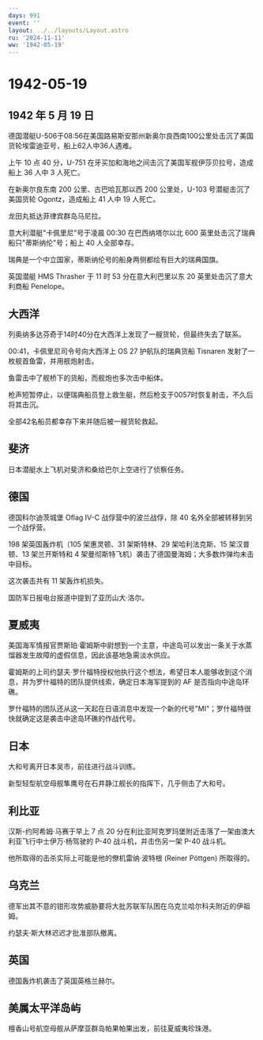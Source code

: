 ```yaml
---
days: 991
event: ''
layout: ../../layouts/Layout.astro
ru: '2024-11-11'
ww: '1942-05-19'
---
```


# 1942-05-19

## 1942 年 5 月 19 日

德国潜艇U-506于08:56在美国路易斯安那州新奥尔良西南100公里处击沉了美国货轮埃雷迪亚号，船上62人中36人遇难。

上午 10 点 40 分，U-751
在牙买加和海地之间击沉了美国军舰伊莎贝拉号，造成船上 36 人中 3 人死亡。

在新奥尔良东南 200 公里、古巴哈瓦那以西 200 公里处，U-103
号潜艇击沉了美国货轮 Ogontz，造成船上 41 人中 19 人死亡。

龙田丸抵达菲律宾群岛马尼拉。

意大利潜艇"卡佩里尼"号于凌晨 00:30 在巴西纳塔尔以北 600
英里处击沉了瑞典船只"蒂斯纳伦"号；船上 40 人全部幸存。

瑞典是一个中立国家，蒂斯纳伦号的船身两侧都绘有巨大的瑞典国旗。

英国潜艇 HMS Thrasher 于 11 时 53 分在意大利巴里以东 20
英里处击沉了意大利商船 Penelope。

## 大西洋

列奥纳多达芬奇于14时40分在大西洋上发现了一艘货轮，但最终失去了联系。

00:41，卡佩里尼司令号向大西洋上 OS 27 护航队的瑞典货船 Tisnaren
发射了一枚舰首鱼雷，并用舰炮射击。

鱼雷击中了舰桥下的货船，而舰炮也多次击中船体。

枪声短暂停止，以便瑞典船员登上救生艇，然后枪支于0057时恢复射击，不久后将其击沉。

全部42名船员都幸存下来并随后被一艘货轮救起。

## 斐济

日本潜艇水上飞机对斐济和桑给巴尔上空进行了侦察任务。

## 德国

德国科尔迪茨城堡 Oflag IV-C 战俘营中的波兰战俘，除 40
名外全部被转移到另一个战俘营。

198 架英国轰炸机（105 架惠灵顿、31 架斯特林、29 架哈利法克斯、15
架汉普顿、13 架兰开斯特和 4
架曼彻斯特飞机）袭击了德国曼海姆；大多数炸弹均未击中目标。

这次袭击共有 11 架轰炸机损失。

国防军日报电台报道中提到了亚历山大·洛尔。

## 夏威夷

美国海军情报官贾斯珀·霍姆斯中尉想到一个主意，中途岛可以发出一条关于水蒸馏器发生故障的虚假信息，因此该基地急需淡水供应。

霍姆斯的上司约瑟夫·罗什福特授权他执行这个想法，希望日本人能够收到这个消息，并为罗什福特的团队提供线索，确定日本海军提到的
AF 是否指向中途岛环礁。

罗什福特的团队还从这一天起在日语消息中发现一个新的代号"MI"；罗什福特很快就确定这是袭击中途岛环礁的作战代号。

## 日本

大和号离开日本吴市，前往进行战斗训练。

新型轻型航空母舰隼鹰号在石井静江舰长的指挥下，几乎侧击了大和号。

## 利比亚

汉斯-约阿希姆·马赛于早上 7 点 20
分在利比亚阿克罗玛堡附近击落了一架由澳大利亚飞行中士伊万·杨驾驶的 P-40
战斗机，并击伤另一架 P-40 战斗机。

他所取得的击杀实际上可能是他的僚机雷纳·波特根 (Reiner Pöttgen)
所取得的。

## 乌克兰

德军出其不意的钳形攻势威胁要将大批苏联军队困在乌克兰哈尔科夫附近的伊祖姆。

约瑟夫·斯大林迟迟才批准部队撤离。

## 英国

德国轰炸机袭击了英国英格兰赫尔。

## 美属太平洋岛屿

檀香山号航空母舰从萨摩亚群岛帕果帕果出发，前往夏威夷珍珠港。